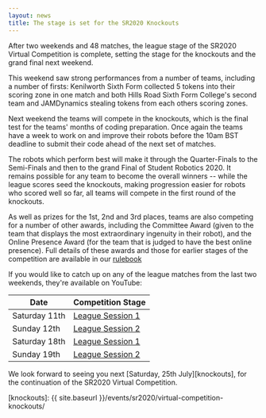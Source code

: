 ```yaml
---
layout: news
title: The stage is set for the SR2020 Knockouts
---
```


After two weekends and 48 matches, the league stage of the SR2020 Virtual
Competition is complete, setting the stage for the knockouts and the grand final
next weekend.

This weekend saw strong performances from a number of teams, including a number
of firsts: Kenilworth Sixth Form collected 5 tokens into their scoring zone in
one match and both Hills Road Sixth Form College's second team and JAMDynamics
stealing tokens from each others scoring zones.

Next weekend the teams will compete in the knockouts, which is the final test
for the teams' months of coding preparation. Once again the teams have a week to
work on and improve their robots before the 10am BST deadline to submit their
code ahead of the next set of matches.

The robots which perform best will make it through the Quarter-Finals to the
Semi-Finals and then to the grand Final of Student Robotics 2020. It remains
possible for any team to become the overall winners -- while the league scores
seed the knockouts, making progression easier for robots who scored well so far,
all teams will compete in the first round of the knockouts.

As well as prizes for the 1st, 2nd and 3rd places, teams are also competing
for a number of other awards, including the Committee Award (given to the team
that displays the most extraordinary ingenuity in their robot), and the Online
Presence Award (for the team that is judged to have the best online presence).
Full details of these awards and those for earlier stages of the competition are
available in our [rulebook](/docs/resources/2020/rulebook.pdf)

If you would like to catch up on any of the league matches from the last two
weekends, they're available on YouTube:

| Date          | Competition Stage                                |
|---------------|--------------------------------------------------|
| Saturday 11th | [League Session 1](https://youtu.be/xLL7SoQywf4) |
| Sunday 12th   | [League Session 2](https://youtu.be/7JoW4zXSeZE) |
| Saturday 18th | [League Session 1](https://youtu.be/symUE1E4niI) |
| Sunday 19th   | [League Session 2](https://youtu.be/Y4h5P47j8jM) |

We look forward to seeing you next [Saturday, 25th July][knockouts], for the
continuation of the SR2020 Virtual Competition.

[knockouts]: {{ site.baseurl }}/events/sr2020/virtual-competition-knockouts/

